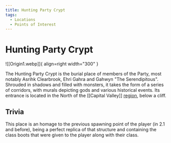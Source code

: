 ```yaml
---
title: Hunting Party Crypt
tags:
  - Locations
  - Points of Interest
---
```


# Hunting Party Crypt

![[Origin1.webp]]{ align=right width="300" }

The Hunting Party Crypt is the burial place of members of the Party, most notably Asrihk Clearbrook, Ehri Gahra and Gahwyn "The Serendipitous". Shrouded in shadows and filled with monsters, it takes the form of a series of corridors, with murals depicting gods and various historical events.
Its entrance is located in the North of the [[Capital Valley]] [region](/Regions), below a cliff.


## Trivia

This place is an homage to the previous spawning point of the player (in 2.1 and before), being a perfect replica of that structure and containing the class boots that were given to the player along with their class.


